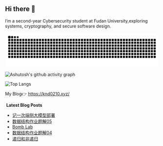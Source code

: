 ## Hi there 👋
  I’m a second-year Cybersecurity student at Fudan University,exploring systems, cryptography, and secure software design.

<picture>
  <source media="(prefers-color-scheme: dark)" srcset="https://raw.githubusercontent.com/exdoubled/exdoubled/output/github-contribution-grid-snake-dark.svg">
  <source media="(prefers-color-scheme: light)" srcset="https://raw.githubusercontent.com/exdoubled/exdoubled/output/github-contribution-grid-snake.svg">
  <img alt="github contribution grid snake animation" src="https://raw.githubusercontent.com/exdoubled/exdoubled/output/github-contribution-grid-snake.svg">
</picture>

![Ashutosh's github activity graph](https://github-readme-activity-graph.vercel.app/graph?username=exdoubled)

![Top Langs](https://github-readme-stats.vercel.app/api/top-langs/?username=exdoubled)

My Blog👉 https://knd0210.xyz/

&nbsp;**Latest Blog Posts**
<!-- BLOG-POST-LIST:START -->
- [记一次端侧大模型部署](https://exdoubled.github.io/misc/lab1/)
- [数据结构作业题解05](https://exdoubled.github.io/sjjg/homework05/)
- [Bomb Lab](https://exdoubled.github.io/CSAPP/Bomb%20Lab/)
- [数据结构作业题解04](https://exdoubled.github.io/sjjg/homework04/)
- [递归和非递归](https://exdoubled.github.io/sjjg/sjjg04/)
<!-- BLOG-POST-LIST:END -->


